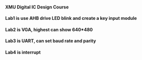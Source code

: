 #### XMU Digital IC Design Course
#### Lab1 is use AHB drive LED blink and create a key input module
#### Lab2 is VGA, highest can show 640*480
#### Lab3 is UART, can set baud rate and parity
#### Lab4 is interrupt
